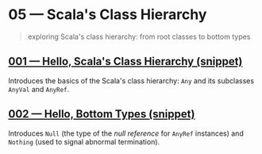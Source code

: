 # 05 &mdash; Scala's Class Hierarchy
> exploring Scala's class hierarchy: from root classes to bottom types

## [001 &mdash; Hello, Scala's Class Hierarchy (snippet)](./001-snippet-hello-scala-class-hierarchy)
Introduces the basics of the Scala's class hierarchy: `Any` and its subclasses `AnyVal` and `AnyRef`.

## [002 &mdash; Hello, Bottom Types (snippet)](./002-snippet-hello-bottom-types)
Introduces `Null` (the type of the *null reference* for `AnyRef` instances) and `Nothing` (used to signal abnormal termination).
